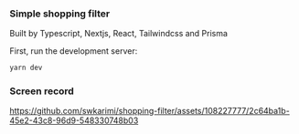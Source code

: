 ### Simple shopping filter
Built by Typescript, Nextjs, React, Tailwindcss and Prisma

First, run the development server:
```bash
yarn dev
```
### Screen record
https://github.com/swkarimi/shopping-filter/assets/108227777/2c64ba1b-45e2-43c8-96d9-548330748b03



